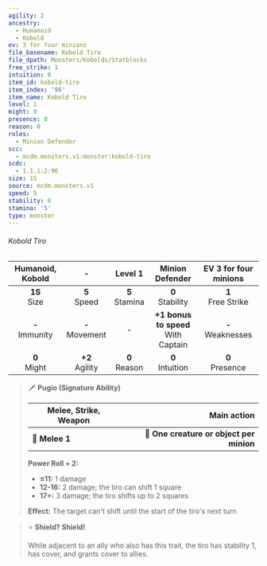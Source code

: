 ```yaml
---
agility: 2
ancestry:
  - Humanoid
  - Kobold
ev: 3 for four minions
file_basename: Kobold Tiro
file_dpath: Monsters/Kobolds/Statblocks
free_strike: 1
intuition: 0
item_id: kobold-tiro
item_index: '96'
item_name: Kobold Tiro
level: 1
might: 0
presence: 0
reason: 0
roles:
  - Minion Defender
scc:
  - mcdm.monsters.v1:monster:kobold-tiro
scdc:
  - 1.1.1:2:96
size: 1S
source: mcdm.monsters.v1
speed: 5
stability: 0
stamina: '5'
type: monster
---
```


###### Kobold Tiro

|  Humanoid, Kobold   |          -          |      Level 1       |             Minion Defender             | EV 3 for four minions  |
| :-----------------: | :-----------------: | :----------------: | :-------------------------------------: | :--------------------: |
|  **1S**<br/> Size   |  **5**<br/> Speed   | **5**<br/> Stamina |          **0**<br/> Stability           | **1**<br/> Free Strike |
| **-**<br/> Immunity | **-**<br/> Movement |         -          | **+1 bonus to speed**<br/> With Captain | **-**<br/> Weaknesses  |
|  **0**<br/> Might   | **+2**<br/> Agility | **0**<br/> Reason  |          **0**<br/> Intuition           |  **0**<br/> Presence   |

> 🗡 **Pugio (Signature Ability)**
>
> | **Melee, Strike, Weapon** |                          **Main action** |
> | ------------------------- | ---------------------------------------: |
> | **📏 Melee 1**            | **🎯 One creature or object per minion** |
>
> **Power Roll + 2:**
>
> - **≤11:** 1 damage
> - **12-16:** 2 damage; the tiro can shift 1 square
> - **17+:** 3 damage; the tiro shifts up to 2 squares
>
> **Effect:** The target can't shift until the start of the tiro's next turn

> ⭐️ **Shield? Shield!**
>
> While adjacent to an ally who also has this trait, the tiro has stability 1, has cover, and grants cover to allies.
